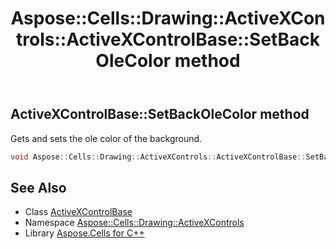 ﻿---
title: Aspose::Cells::Drawing::ActiveXControls::ActiveXControlBase::SetBackOleColor method
linktitle: SetBackOleColor
second_title: Aspose.Cells for C++ API Reference
description: 'Aspose::Cells::Drawing::ActiveXControls::ActiveXControlBase::SetBackOleColor method. Gets and sets the ole color of the background in C++.'
type: docs
weight: 2300
url: /cpp/aspose.cells.drawing.activexcontrols/activexcontrolbase/setbackolecolor/
---
## ActiveXControlBase::SetBackOleColor method


Gets and sets the ole color of the background.

```cpp
void Aspose::Cells::Drawing::ActiveXControls::ActiveXControlBase::SetBackOleColor(int32_t value)
```

## See Also

* Class [ActiveXControlBase](../)
* Namespace [Aspose::Cells::Drawing::ActiveXControls](../../)
* Library [Aspose.Cells for C++](../../../)
